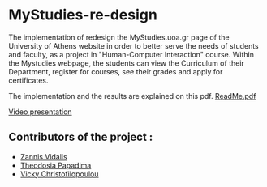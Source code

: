 # MyStudies-re-design
The implementation of redesign the MyStudies.uoa.gr page of the University of Athens website in order to better serve the needs of students and faculty, as a project in "Human-Computer Interaction" course.
Within the Mystudies webpage, the students can view the Curriculum of their Department, register for courses, see their grades and apply for certificates.

The implementation and the results are explained on this pdf. [ReadMe.pdf](https://github.com/Vicky-Christofilopoulou/MyStudies-re-design/files/14550704/ReadMe.pdf)

[Video presentation](https://www.youtube.com/watch?v=07LpHRdP9I8&list=PLXKopXHbhib9sAlftkMec8kKnKwxgpynv&index=18)

## Contributors of the project :
* [Zannis Vidalis](https://github.com/ZannisVidalis)
* [Theodosia Papadima](https://github.com/sulpap)
* [Vicky Christofilopoulou]( https://github.com/Vicky-Christofilopoulou )
